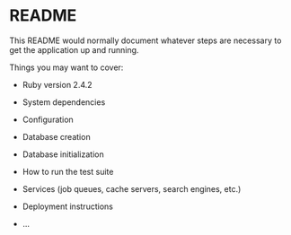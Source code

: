 # README

This README would normally document whatever steps are necessary to get the
application up and running.

Things you may want to cover:

* Ruby version 2.4.2

* System dependencies

* Configuration

* Database creation

* Database initialization

* How to run the test suite

* Services (job queues, cache servers, search engines, etc.)

* Deployment instructions

* ...
